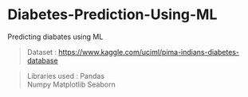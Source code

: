 # Diabetes-Prediction-Using-ML

Predicting diabates using ML

>Dataset : https://www.kaggle.com/uciml/pima-indians-diabetes-database

>Libraries used :
Pandas <br>
Numpy
Matplotlib
Seaborn
